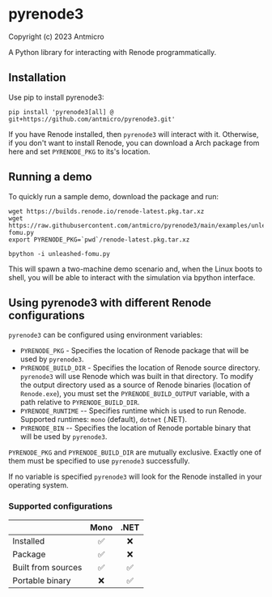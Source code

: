 # pyrenode3

Copyright (c) 2023 Antmicro

A Python library for interacting with Renode programmatically.

## Installation

Use pip to install pyrenode3:
```
pip install 'pyrenode3[all] @ git+https://github.com/antmicro/pyrenode3.git'
```

If you have Renode installed, then `pyrenode3` will interact with it.
Otherwise, if you don't want to install Renode, you can download a Arch package from here and set `PYRENODE_PKG` to its's location.

## Running a demo

To quickly run a sample demo, download the package and run:

```
wget https://builds.renode.io/renode-latest.pkg.tar.xz
wget https://raw.githubusercontent.com/antmicro/pyrenode3/main/examples/unleashed-fomu.py
export PYRENODE_PKG=`pwd`/renode-latest.pkg.tar.xz

bpython -i unleashed-fomu.py
```

This will spawn a two-machine demo scenario and, when the Linux boots to shell, you will be able to interact with the simulation via bpython interface.

## Using pyrenode3 with different Renode configurations

`pyrenode3` can be configured using environment variables:

- `PYRENODE_PKG` - Specifies the location of Renode package that will be used by `pyrenode3`.
- `PYRENODE_BUILD_DIR` - Specifies the location of Renode source directory.
    `pyrenode3` will use Renode which was built in that directory.
    To modify the output directory used as a source of Renode binaries (location of `Renode.exe`), you must set the `PYRENODE_BUILD_OUTPUT` variable, with a path relative to `PYRENODE_BUILD_DIR`.
- `PYRENODE_RUNTIME` -- Specifies runtime which is used to run Renode.
    Supported runtimes: `mono` (default), `dotnet` (.NET).
- `PYRENODE_BIN` -- Specifies the location of Renode portable binary that will be used by `pyrenode3`.

`PYRENODE_PKG` and `PYRENODE_BUILD_DIR` are mutually exclusive.
Exactly one of them must be specified to use `pyrenode3` successfully.

If no variable is specified `pyrenode3` will look for the Renode installed in your operating system.

### Supported configurations

|                    | Mono               | .NET               |
| :----------------- | :----------------: | :----------------: |
| Installed          | :white_check_mark: | :x:                |
| Package            | :white_check_mark: | :x:                |
| Built from sources | :white_check_mark: | :white_check_mark: |
| Portable binary    | :x:                | :white_check_mark: |
